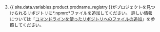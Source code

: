 3. {{ site.data.variables.product.prodname_registry }}がプロジェクトを見つけられるリポジトリに*.npmrc*ファイルを追加してください。 詳しい情報については「[コマンドラインを使ったリポジトリへのファイルの追加](/github/managing-files-in-a-repository/adding-a-file-to-a-repository-using-the-command-line)」を参照してください。
